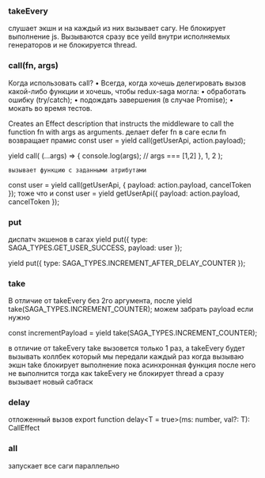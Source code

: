 ### takeEvery

слушает экшн и на каждый из них вызывает сагу.
Не блокирует выполнение js. Вызываются сразу все yeild внутри исполняемых генераторов и не блокируется thread.

### call(fn, args)

Когда использовать call?
•	Всегда, когда хочешь делегировать вызов какой-либо функции и хочешь, чтобы redux-saga могла:
•	обработать ошибку (try/catch);
•	подождать завершения (в случае Promise);
•	мокать во время тестов.

Creates an Effect description that instructs the middleware to call the function fn with args as arguments.
делает defer fn в саге если fn возвращает прамис
const user = yield call(getUserApi, action.payload);

yield call(
(...args) => {
console.log(args); // args === [1,2]
},
1,
2
);

    вызывает функцию с заданными атрибутами

const user = yield call(getUserApi, { payload: action.payload, cancelToken });
тоже что и
const user = yield getUserApi({ payload: action.payload, cancelToken });

### put

диспатч экшенов в сагах
yield put({
type: SAGA_TYPES.GET_USER_SUCCESS,
payload: user
});

yield put({ type: SAGA_TYPES.INCREMENT_AFTER_DELAY_COUNTER });

### take

В отличие от takeEvery без 2го аргумента, после
yield take(SAGA_TYPES.INCREMENT_COUNTER);
можем забрать payload если нужно

const incrementPayload = yield take(SAGA_TYPES.INCREMENT_COUNTER);

в отличие от takeEvery take вызовется только 1 раз, а takeEvery будет вызывать коллбек который мы передали каждый раз когда вызываю экшн
take блокирует выполнение пока асинхронная функция после него не выполнится
тогда как takeEvery не блокирует thread а сразу вызывает новый сабтаск

### delay

отложенный вызов
export function delay<T = true>(ms: number, val?: T): CallEffect<T>

### all

запускает все саги параллельно
